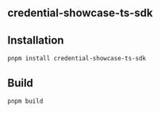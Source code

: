## credential-showcase-ts-sdk

## Installation

```shell
pnpm install credential-showcase-ts-sdk
```

## Build

```shell
pnpm build
```
